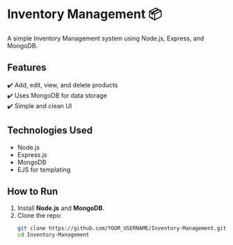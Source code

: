 # Inventory Management 📦  

A simple Inventory Management system using Node.js, Express, and MongoDB.  

## Features  
✔️ Add, edit, view, and delete products  
✔️ Uses MongoDB for data storage  
✔️ Simple and clean UI  

## Technologies Used  
- Node.js  
- Express.js  
- MongoDB  
- EJS for templating  

## How to Run  
1. Install **Node.js** and **MongoDB**.  
2. Clone the repo:  
   ```sh
   git clone https://github.com/YOUR_USERNAME/Inventory-Management.git
   cd Inventory-Management

